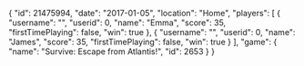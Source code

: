 {
  "id": 21475994,
  "date": "2017-01-05",
  "location": "Home",
  "players": [
    {
      "username": "",
      "userid": 0,
      "name": "Emma",
      "score": 35,
      "firstTimePlaying": false,
      "win": true
    },
    {
      "username": "",
      "userid": 0,
      "name": "James",
      "score": 35,
      "firstTimePlaying": false,
      "win": true
    }
  ],
  "game": {
    "name": "Survive: Escape from Atlantis!",
    "id": 2653
  }
}
